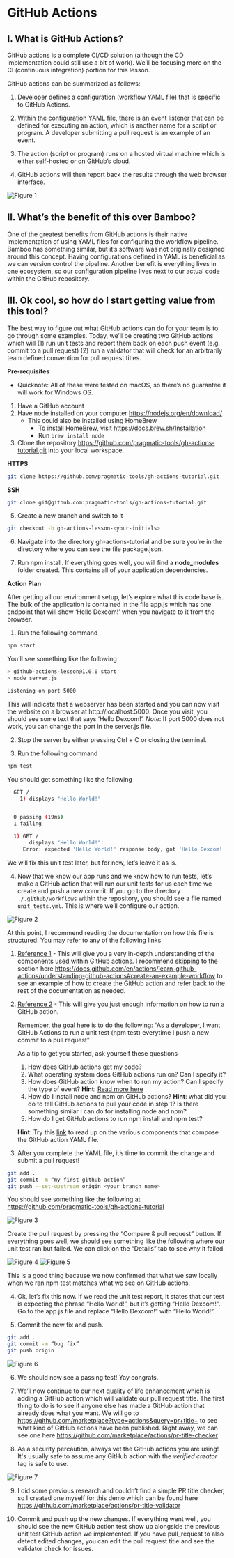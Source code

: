 # GitHub Actions

## I. What is GitHub Actions?

GitHub actions is a complete CI/CD solution (although the CD implementation could still use a bit of work). We’ll be focusing more on the CI (continuous integration) portion for this lesson.

GitHub actions can be summarized as follows:

1. Developer defines a configuration (workflow YAML file) that is specific to GitHub Actions.

2. Within the configuration YAML file, there is an event listener that can be defined for executing an action, which is another name for a script or program. A developer submitting a pull request is an example of an event.

3. The action (script or program) runs on a hosted virtual machine which is either self-hosted or on GitHub’s cloud.

4. GitHub actions will then report back the results through the web browser interface.

![Figure 1](/docs/figure1.png "Figure 1")

## II. What’s the benefit of this over Bamboo?

One of the greatest benefits from GitHub actions is their native implementation of using YAML files for configuring the workflow pipeline. Bamboo has something similar, but it’s software was not originally designed around this concept. Having configurations defined in YAML is beneficial as we can version control the pipeline. Another benefit is everything lives in one ecosystem, so our configuration pipeline lives next to our actual code within the GitHub repository.

## III. Ok cool, so how do I start getting value from this tool?

The best way to figure out what GitHub actions can do for your team is to go through some examples. Today, we’ll be creating two GitHub actions which will (1) run unit tests and report them back on each push event (e.g. commit to a pull request) (2) run a validator that will check for an arbitrarily team defined convention for pull request titles.

__Pre-requisites__
* Quicknote: All of these were tested on macOS, so there’s no guarantee it will work for Windows OS.

1. Have a GitHub account
2. Have node installed on your computer https://nodejs.org/en/download/
    - This could also be installed using HomeBrew
        - To install HomeBrew, visit https://docs.brew.sh/Installation
        - Run `brew install node`
4. Clone the repository https://github.com/pragmatic-tools/gh-actions-tutorial.git into your local workspace. 

__HTTPS__
```bash
git clone https://github.com/pragmatic-tools/gh-actions-tutorial.git
```
__SSH__
```bash
git clone git@github.com:pragmatic-tools/gh-actions-tutorial.git
```

5. Create a new branch and switch to it

```bash
git checkout -b gh-actions-lesson-<your-initials>
```

6. Navigate into the directory gh-actions-tutorial and be sure you’re in the directory where you can see the file package.json.

7. Run npm install. If everything goes well, you will find a **node_modules** folder created. This contains all of your application dependencies.

__Action Plan__

After getting all our environment setup, let’s explore what this code base is. The bulk of the application is contained in the file app.js which has one endpoint that will show ‘Hello Dexcom!’ when you navigate to it from the browser.

1. Run the following command
```bash
npm start
```

You’ll see something like the following
```bash
> github-actions-lesson@1.0.0 start
> node server.js

Listening on port 5000 
```

This will indicate that a webserver has been started and you can now visit the website on a browser at http://localhost:5000. Once you visit, you should see some text that says ‘Hello Dexcom!’. *Note*: If port 5000 does not work, you can change the port in the server.js file.

2. Stop the server by either pressing Ctrl + C or closing the terminal.

3. Run the following command
```bash
npm test
```

You should get something like the following
```bash
  GET /
    1) displays "Hello World!"


  0 passing (19ms)
  1 failing

  1) GET /
       displays "Hello World!":
     Error: expected 'Hello World!' response body, got 'Hello Dexcom!'
```

We will fix this unit test later, but for now, let’s leave it as is.

4. Now that we know our app runs and we know how to run tests, let’s make a GitHub action that will run our unit tests for us each time we create and push a new commit. If you go to the directory `./.github/workflows` within the repository, you should see a file named `unit_tests.yml`. This is where we’ll configure our action.

![Figure 2](/docs/figure2.png "Figure 2")

At this point, I recommend reading the documentation on how this file is structured. You may refer to any of the following links

1. [Reference 1](https://docs.github.com/en/actions/learn-github-actions/understanding-github-actions#overview) - This will give you a very in-depth understanding of the components used within GitHub actions. I recommend skipping to the section here https://docs.github.com/en/actions/learn-github-actions/understanding-github-actions#create-an-example-workflow to see an example of how to create the GitHub action and refer back to the rest of the documentation as needed.

2. [Reference 2](https://docs.github.com/en/actions/quickstart) - This will give you just enough information on how to run a GitHub action. 

    Remember, the goal here is to do the following:
    “As a developer, I want GitHub Actions to run a unit test (npm test) everytime I push a new commit to a pull request”

    As a tip to get you started, ask yourself these questions
    1. How does GitHub actions get my code?
    2. What operating system does GitHub actions run on? Can I specify it?
    3. How does GitHub action know when to run my action? Can I specify the type of event? **Hint**: [Read more here](https://docs.github.com/en/actions/using-workflows/events-that-trigger-workflows)
    4. How do I install node and npm on GitHub actions? **Hint**: what did you do to tell GitHub actions to pull your code in step 1? Is there something similar I can do for installing node and npm? 
    5. How do I get GitHub actions to run npm install and npm test?


    **Hint**: Try this [link](https://docs.github.com/en/actions/learn-github-actions/understanding-github-actions#understanding-the-workflow-file) to read up on the various components that compose the GitHub action YAML file.

3. After you complete the YAML file, it’s time to commit the change and submit a pull request!

```bash
git add .
git commit -m “my first github action”
git push --set-upstream origin <your branch name>
```

You should see something like the following at 
https://github.com/pragmatic-tools/gh-actions-tutorial

![Figure 3](/docs/figure3.png "Figure 3")

Create the pull request by pressing the “Compare & pull request” button. If everything goes well, we should see something like the following where our unit test ran but failed. We can click on the “Details” tab to see why it failed.

![Figure 4](/docs/figure4.png "Figure 4")
![Figure 5](/docs/figure5.png "Figure 5")

This is a good thing because we now confirmed that what we saw locally when we ran npm test matches what we see on GitHub actions.

4. Ok, let’s fix this now. If we read the unit test report, it states that our test is expecting the phrase “Hello World!”, but it’s getting “Hello Dexcom!”. Go to the app.js file and replace “Hello Dexcom!” with “Hello World!”.

5. Commit the new fix and push.

```bash
git add .
git commit -m “bug fix”
git push origin
```

![Figure 6](/docs/figure6.png "Figure 6")

6. We should now see a passing test! Yay congrats.

7. We’ll now continue to our next quality of life enhancement which is adding a GitHub action which will validate our pull request title. The first thing to do is to see if anyone else has made a GitHub action that already does what you want. We will go to https://github.com/marketplace?type=actions&query=pr+title+ to see what kind of GitHub actions have been published. Right away, we can see one here https://github.com/marketplace/actions/pr-title-checker 

8. As a security percaution, always vet the GitHub actions you are using! It's usually safe to assume any GitHub action with the *verified creator* tag is safe to use. 

![Figure 7](/docs/figure7.png "Figure 7")

9. I did some previous research and couldn’t find a simple PR title checker, so I created one myself for this demo which can be found here https://github.com/marketplace/actions/pr-title-validator 

10. Commit and push up the new changes. If everything went well, you should see the new GitHub action test show up alongside the previous unit test GitHub action we implemented. If you have pull_request to also detect edited changes, you can edit the pull request title and see the validator check for issues.

